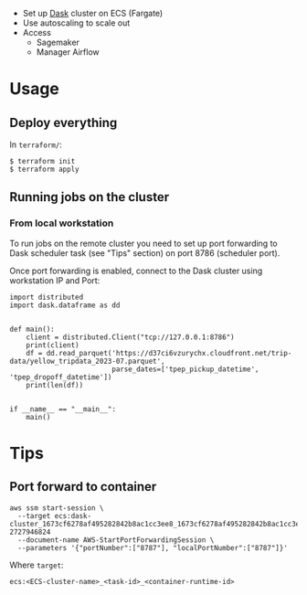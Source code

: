 - Set up [Dask](https://docs.dask.org/) cluster on ECS (Fargate)
- Use autoscaling to scale out
- Access
  - Sagemaker
  - Manager Airflow

# Usage

## Deploy everything

In `terraform/`:

```
$ terraform init
$ terraform apply
```

## Running jobs on the cluster

### From local workstation

To run jobs on the remote cluster you need to set up port forwarding to Dask scheduler task (see "Tips" section)
on port 8786 (scheduler port).

Once port forwarding is enabled, connect to the Dask cluster using workstation IP and Port:

```
import distributed
import dask.dataframe as dd


def main():
    client = distributed.Client("tcp://127.0.0.1:8786")
    print(client)
    df = dd.read_parquet('https://d37ci6vzurychx.cloudfront.net/trip-data/yellow_tripdata_2023-07.parquet',
                         parse_dates=['tpep_pickup_datetime', 'tpep_dropoff_datetime'])
    print(len(df))


if __name__ == "__main__":
    main()
```

# Tips

## Port forward to container

```
aws ssm start-session \
  --target ecs:dask-cluster_1673cf6278af495282842b8ac1cc3ee8_1673cf6278af495282842b8ac1cc3ee8-2727946824
  --document-name AWS-StartPortForwardingSession \
  --parameters '{"portNumber":["8787"], "localPortNumber":["8787"]}'
```

Where `target`:

```
ecs:<ECS-cluster-name>_<task-id>_<container-runtime-id>
```
